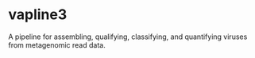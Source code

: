 # vapline3
A pipeline for assembling, qualifying, classifying, and quantifying viruses from metagenomic read data.
